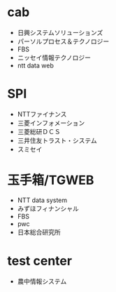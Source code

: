 # cab

+ 日興システムソリューションズ
+ パーソルプロセス＆テクノロジー
+ FBS
+ ニッセイ情報テクノロジー
+ ntt data web

# SPI

+ NTTファイナンス
+ 三菱インフォメーション
+ 三菱総研ＤＣＳ
+ 三井住友トラスト・システム
+ スミセイ

# 玉手箱/TGWEB

+ NTT data system
+ みずほフィナンシャル
+ FBS
+ pwc
+ 日本総合研究所

# test center

+ 農中情報システム